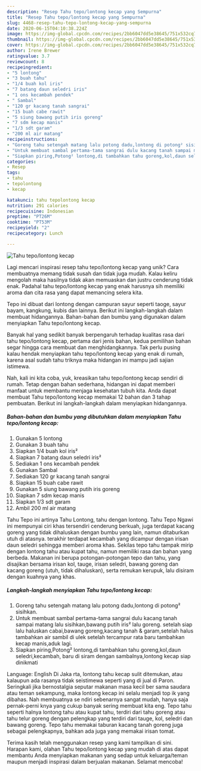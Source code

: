```yaml
---
description: "Resep Tahu tepo/lontong kecap yang Sempurna"
title: "Resep Tahu tepo/lontong kecap yang Sempurna"
slug: 4468-resep-tahu-tepo-lontong-kecap-yang-sempurna
date: 2020-06-15T04:10:38.224Z
image: https://img-global.cpcdn.com/recipes/2bb6047dd5e38645/751x532cq70/tahu-tepolontong-kecap-foto-resep-utama.jpg
thumbnail: https://img-global.cpcdn.com/recipes/2bb6047dd5e38645/751x532cq70/tahu-tepolontong-kecap-foto-resep-utama.jpg
cover: https://img-global.cpcdn.com/recipes/2bb6047dd5e38645/751x532cq70/tahu-tepolontong-kecap-foto-resep-utama.jpg
author: Irene Brewer
ratingvalue: 3.7
reviewcount: 8
recipeingredient:
- "5 lontong"
- "3 buah tahu"
- "1/4 buah kol iris"
- "7 batang daun seledri iris"
- "1 ons kecambah pendek"
- " Sambal"
- "120 gr kacang tanah sangrai"
- "15 buah cabe rawit"
- "5 siung bawang putih iris goreng"
- "7 sdm kecap manis"
- "1/3 sdt garam"
- "200 ml air matang"
recipeinstructions:
- "Goreng tahu setengah matang lalu potong dadu,lontong di potong² sisihkan."
- "Untuk membuat sambal pertama-tama sangrai dulu kacang tanah sampai matang lalu sisihkan,bawang putih iris² lalu goreng. setelah siap lalu haluskan cabai,bawang goreng,kacang tanah &amp; garam,setelah halus tambahkan air sambil di ulek setelah tercampur rata baru tambahkan kecap manis,aduk lagi."
- "Siapkan piring,Potong² lontong,di tambahkan tahu goreng,kol,daun seledri,kecambah, baru di siram dengan sambalnya,lontong kecap siap dinikmati"
categories:
- Resep
tags:
- tahu
- tepolontong
- kecap

katakunci: tahu tepolontong kecap 
nutrition: 291 calories
recipecuisine: Indonesian
preptime: "PT26M"
cooktime: "PT53M"
recipeyield: "2"
recipecategory: Lunch

---
```



![Tahu tepo/lontong kecap](https://img-global.cpcdn.com/recipes/2bb6047dd5e38645/751x532cq70/tahu-tepolontong-kecap-foto-resep-utama.jpg)

Lagi mencari inspirasi resep tahu tepo/lontong kecap yang unik? Cara membuatnya memang tidak susah dan tidak juga mudah. Kalau keliru mengolah maka hasilnya tidak akan memuaskan dan justru cenderung tidak enak. Padahal tahu tepo/lontong kecap yang enak harusnya sih memiliki aroma dan cita rasa yang dapat memancing selera kita.

Tepo ini dibuat dari lontong dengan campuran sayur seperti taoge, sayur bayam, kangkung, kubis dan lainnya. Berikut ini langkah-langkah dalam membuat hidangannya. Bahan-bahan dan bumbu yang digunakan dalam menyiapkan Tahu tepo/lontong kecap.

Banyak hal yang sedikit banyak berpengaruh terhadap kualitas rasa dari tahu tepo/lontong kecap, pertama dari jenis bahan, kedua pemilihan bahan segar hingga cara membuat dan menghidangkannya. Tak perlu pusing kalau hendak menyiapkan tahu tepo/lontong kecap yang enak di rumah, karena asal sudah tahu triknya maka hidangan ini mampu jadi sajian istimewa.


Nah, kali ini kita coba, yuk, kreasikan tahu tepo/lontong kecap sendiri di rumah. Tetap dengan bahan sederhana, hidangan ini dapat memberi manfaat untuk membantu menjaga kesehatan tubuh kita. Anda dapat membuat Tahu tepo/lontong kecap memakai 12 bahan dan 3 tahap pembuatan. Berikut ini langkah-langkah dalam menyiapkan hidangannya.

<!--inarticleads1-->

##### Bahan-bahan dan bumbu yang dibutuhkan dalam menyiapkan Tahu tepo/lontong kecap:

1. Gunakan 5 lontong
1. Gunakan 3 buah tahu
1. Siapkan 1/4 buah kol iris²
1. Siapkan 7 batang daun seledri iris²
1. Sediakan 1 ons kecambah pendek
1. Gunakan  Sambal
1. Sediakan 120 gr kacang tanah sangrai
1. Siapkan 15 buah cabe rawit
1. Gunakan 5 siung bawang putih iris goreng
1. Siapkan 7 sdm kecap manis
1. Siapkan 1/3 sdt garam
1. Ambil 200 ml air matang


Tahu Tepo ini artinya Tahu Lontong, tahu dengan lontong. Tahu Tepo Ngawi ini mempunyai ciri khas tersendiri cenderung berkuah, juga terdapat kacang goreng yang tidak dihaluskan dengan bumbu yang lain, namun ditaburkan utuh di atasnya. terakhir terdapat kecambah yang dicampur dengan irisan daun seledri sehingga memberi aroma khas. Sekilas tepo tahu tampak mirip dengan lontong tahu atau kupat tahu, namun memiliki rasa dan ba­han yang berbeda. Makanan ini be­rupa potongan-potongan tepo dan tahu, yang disajikan bersama irisan kol, tauge, irisan seledri, bawang goreng dan kacang goreng (utuh, tidak dihaluskan), serta remukan kerupuk, lalu disiram dengan kuah­nya yang khas. 

<!--inarticleads2-->

##### Langkah-langkah menyiapkan Tahu tepo/lontong kecap:

1. Goreng tahu setengah matang lalu potong dadu,lontong di potong² sisihkan.
1. Untuk membuat sambal pertama-tama sangrai dulu kacang tanah sampai matang lalu sisihkan,bawang putih iris² lalu goreng. setelah siap lalu haluskan cabai,bawang goreng,kacang tanah &amp; garam,setelah halus tambahkan air sambil di ulek setelah tercampur rata baru tambahkan kecap manis,aduk lagi.
1. Siapkan piring,Potong² lontong,di tambahkan tahu goreng,kol,daun seledri,kecambah, baru di siram dengan sambalnya,lontong kecap siap dinikmati


Language: English Di Jaka rta, lontong tahu kecap sulit ditemukan, atau kalaupun ada rasanya tidak seistimewa seperti yang di jual di Paron. Seringkali jika bernostalgia seputar makanan masa kecil ber sama saudara atau teman sekampung, maka lontong kecap ini selalu menjadi top ik yang dibahas. Nah membuatnya se ndiri sebenarnya sangat mudah, hanya saja pernak-perni knya yang cukup banyak sering membuat kita eng. Tepo tahu seperti halnya lontong tahu atau kupat tahu, terdiri dari tahu goreng atau tahu telur goreng dengan pelengkap yang terdiri dari tauge, kol, seledri dan bawang goreng. Tepo tahu memakai taburan kacang tanah goreng juga sebagai pelengkapnya, bahkan ada juga yang memakai irisan tomat. 

Terima kasih telah menggunakan resep yang kami tampilkan di sini. Harapan kami, olahan Tahu tepo/lontong kecap yang mudah di atas dapat membantu Anda menyiapkan makanan yang sedap untuk keluarga/teman maupun menjadi inspirasi dalam berjualan makanan. Selamat mencoba!
